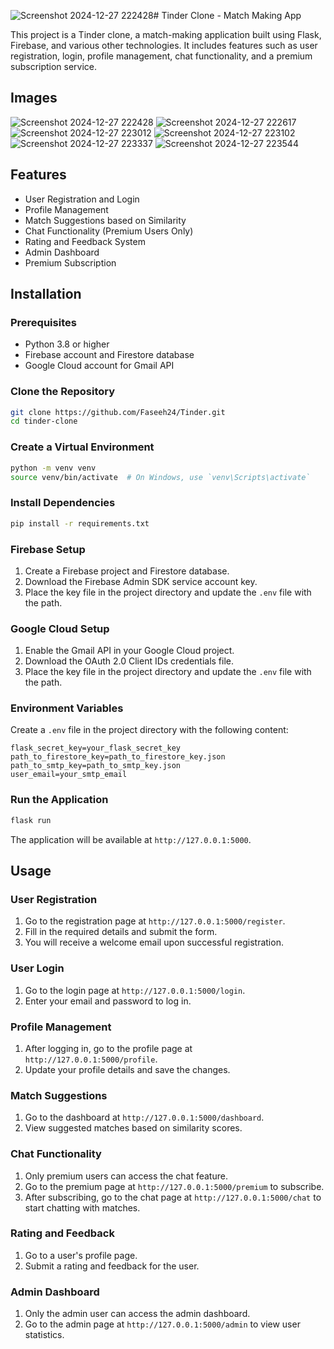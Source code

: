 ![Screenshot 2024-12-27 222428](https://github.com/user-attachments/assets/380b094c-43a9-4a56-bdd7-1963dfefe8a8)# Tinder Clone - Match Making App

This project is a Tinder clone, a match-making application built using Flask, Firebase, and various other technologies. It includes features such as user registration, login, profile management, chat functionality, and a premium subscription service.

## Images
![Screenshot 2024-12-27 222428](https://github.com/user-attachments/assets/5adf7a57-ecbe-42fd-8dbd-9f8bb1fbf34d)
![Screenshot 2024-12-27 222617](https://github.com/user-attachments/assets/522510e1-19de-4c37-b0a7-e80d60eb1ba8)
![Screenshot 2024-12-27 223012](https://github.com/user-attachments/assets/bea3d87e-2a47-4d8a-a70a-ad0e51862483)
![Screenshot 2024-12-27 223102](https://github.com/user-attachments/assets/fa1ab99b-eab1-4d5c-b832-99fb49dd98c7)
![Screenshot 2024-12-27 223337](https://github.com/user-attachments/assets/f4c382db-1acb-4110-ab13-0129e46c4add)
![Screenshot 2024-12-27 223544](https://github.com/user-attachments/assets/0b5abe39-744a-455e-8808-3bc289503846)


## Features

- User Registration and Login
- Profile Management
- Match Suggestions based on Similarity
- Chat Functionality (Premium Users Only)
- Rating and Feedback System
- Admin Dashboard
- Premium Subscription

## Installation

### Prerequisites

- Python 3.8 or higher
- Firebase account and Firestore database
- Google Cloud account for Gmail API

### Clone the Repository

```sh
git clone https://github.com/Faseeh24/Tinder.git
cd tinder-clone
```

### Create a Virtual Environment

```sh
python -m venv venv
source venv/bin/activate  # On Windows, use `venv\Scripts\activate`
```

### Install Dependencies

```sh
pip install -r requirements.txt
```

### Firebase Setup

1. Create a Firebase project and Firestore database.
2. Download the Firebase Admin SDK service account key.
3. Place the key file in the project directory and update the `.env` file with the path.

### Google Cloud Setup

1. Enable the Gmail API in your Google Cloud project.
2. Download the OAuth 2.0 Client IDs credentials file.
3. Place the key file in the project directory and update the `.env` file with the path.

### Environment Variables

Create a `.env` file in the project directory with the following content:

```
flask_secret_key=your_flask_secret_key
path_to_firestore_key=path_to_firestore_key.json
path_to_smtp_key=path_to_smtp_key.json
user_email=your_smtp_email
```

### Run the Application

```sh
flask run
```

The application will be available at `http://127.0.0.1:5000`.

## Usage

### User Registration

1. Go to the registration page at `http://127.0.0.1:5000/register`.
2. Fill in the required details and submit the form.
3. You will receive a welcome email upon successful registration.

### User Login

1. Go to the login page at `http://127.0.0.1:5000/login`.
2. Enter your email and password to log in.

### Profile Management

1. After logging in, go to the profile page at `http://127.0.0.1:5000/profile`.
2. Update your profile details and save the changes.

### Match Suggestions

1. Go to the dashboard at `http://127.0.0.1:5000/dashboard`.
2. View suggested matches based on similarity scores.

### Chat Functionality

1. Only premium users can access the chat feature.
2. Go to the premium page at `http://127.0.0.1:5000/premium` to subscribe.
3. After subscribing, go to the chat page at `http://127.0.0.1:5000/chat` to start chatting with matches.

### Rating and Feedback

1. Go to a user's profile page.
2. Submit a rating and feedback for the user.

### Admin Dashboard

1. Only the admin user can access the admin dashboard.
2. Go to the admin page at `http://127.0.0.1:5000/admin` to view user statistics.
